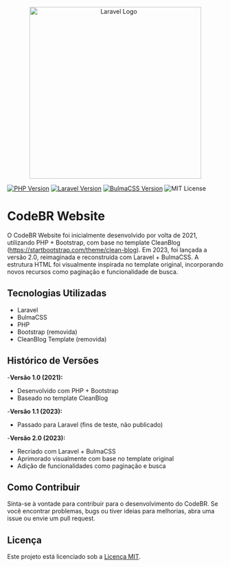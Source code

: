 <p align="center"><a href="https://laravel.com" target="_blank"><img src="https://raw.githubusercontent.com/laravel/art/master/logo-lockup/5%20SVG/2%20CMYK/1%20Full%20Color/laravel-logolockup-cmyk-red.svg" width="400" alt="Laravel Logo"></a></p>

[![PHP Version](https://img.shields.io/badge/PHP-%3E%3D%208.3-blue)](https://www.php.net) [![Laravel Version](https://img.shields.io/badge/Laravel-v10-red)](https://laravel.com) [![BulmaCSS Version](https://img.shields.io/badge/BulmaCSS-v0.93-00d1b2)](https://bulma.io) ![MIT License](https://img.shields.io/badge/License-MIT-yellow.svg)

# CodeBR Website

O CodeBR Website foi inicialmente desenvolvido por volta de 2021, utilizando PHP + Bootstrap, com base no template CleanBlog (https://startbootstrap.com/theme/clean-blog). Em 2023, foi lançada a versão 2.0, reimaginada e reconstruída com Laravel + BulmaCSS. A estrutura HTML foi visualmente inspirada no template original, incorporando novos recursos como paginação e funcionalidade de busca.

## Tecnologias Utilizadas

- Laravel
- BulmaCSS
- PHP
- Bootstrap (removida)
- CleanBlog Template (removida)

## Histórico de Versões

-**Versão 1.0 (2021):**

- Desenvolvido com PHP + Bootstrap
- Baseado no template CleanBlog

-**Versão 1.1 (2023):**

- Passado para Laravel (fins de teste, não publicado)

-**Versão 2.0 (2023):**

- Recriado com Laravel + BulmaCSS
- Aprimorado visualmente com base no template original
- Adição de funcionalidades como paginação e busca

## Como Contribuir

Sinta-se à vontade para contribuir para o desenvolvimento do CodeBR. Se você encontrar problemas, bugs ou tiver ideias para melhorias, abra uma issue ou envie um pull request.

## Licença

Este projeto está licenciado sob a [Licença MIT](LICENSE).
